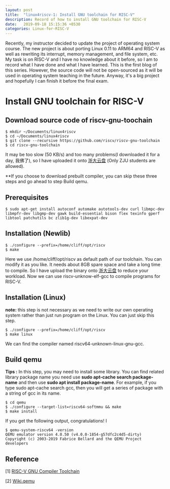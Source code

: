 ```yaml
---
layout: post
title:  "linux4riscv-1: Install GNU toolchain for RISC-V"
description: Record of how to install GNU toolchain for RISC-V
date:   2019-09-18 15:15:36 +0530
categories: Linux-for-RISC-V 
---
```


Recently, my instructor decided to update the project of operating system course. The new project is about porting Linux 0.11 to ARM64 and RISC-V as well as rewriting its interrupt, memory management, and file system, etc. My task is on RISC-V and I have no knowledge about it before, so I am to record what I have done and what I have learned. This is the first blog of this series. However, the source code will not be open-sourced as it will be used in operating system teaching in the future. Anyway, it's a big project and hopefully I can finish it before the final exam.



# Install GNU toolchain for RISC-V

## Download source code of riscv-gnu-toochain
```shell
$ mkdir ~/Documents/linux4riscv
$ cd ~/Documents/linux4riscv
$ git clone --recursive https://github.com/riscv/riscv-gnu-toolchain
$ cd riscv-gnu-toolchain
```
It may be too slow (50 KB/s) and too many problems(I downloaded it for a day, 我佛了), so I have uploaded it onto [浙大云盘](https://pan.zju.edu.cn/share/ad165bddc1b4cce7dbaa9d089e) (Only ZJU students are allowed).

**If you choose to download prebuilt compiler,  you can skip these three steps and go ahead to step Build qemu.

## Prerequisites

```shell
$ sudo apt-get install autoconf automake autotools-dev curl libmpc-dev libmpfr-dev libgmp-dev gawk build-essential bison flex texinfo gperf libtool patchutils bc zlib1g-dev libexpat-dev
```
## Installation (Newlib)

```shell
$ ./configure --prefix=/home/cliff/opt/riscv
$ make
```

Here we use /home/cliff/opt/riscv as default path of our toolchain. You can modify it as you like. It needs about 8GB spare space and take a long time to compile. So I have upload the binary onto [浙大云盘](https://pan.zju.edu.cn/share/ad165bddc1b4cce7dbaa9d089e) to reduce your workload. Now we can use riscv-unknow-elf-gcc to compile programs for RISC-V.

## Installation (Linux)

**note:** this step is not necessary as we need to write our own operating system rather than just run program on the Linux. You can just skip this step. 

```shell
$ ./configure --prefix=/home/cliff/opt/riscv
$ make linux
```

We can find the compiler named riscv64-unknown-linux-gnu-gcc.

## Build qemu

**Tips :** In this step, you may need to install some library. You can find related library package name you need use **sudo apt-cache search package-name** and then use **sudo apt install package-name**. For example, if you type sudo apt-cache search gcc, then you will get a series of package with a string of gcc in its name.

```shell
$ cd qemu
$ ./configure --target-list=riscv64-softmmu && make
$ make install
```

If you get the following output, congratulations! I 

```shell
$ qemu-system-riscv64 -version
QEMU emulator version 4.0.50 (v4.0.0-1854-g57dfc2c4d5-dirty)
Copyright (c) 2003-2019 Fabrice Bellard and the QEMU Project developers
```



## Reference

[1] [RISC-V GNU Compiler Toolchain](https://github.com/riscv/riscv-gnu-toolchain#risc-v-gnu-compiler-toolchain)

[2] [Wiki.qemu](https://wiki.qemu.org/Documentation/Platforms/RISCV)